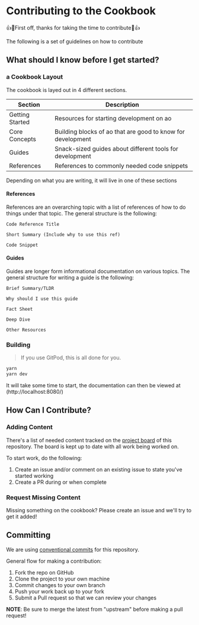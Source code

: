 # Contributing to the Cookbook

👍🎉First off, thanks for taking the time to contribute🎉👍

The following is a set of guidelines on how to contribute

## What should I know before I get started?

### a Cookbook Layout

The cookbook is layed out in 4 different sections.

| Section         | Description                                                 |
| --------------- | ----------------------------------------------------------- |
| Getting Started | Resources for starting development on ao                    |
| Core Concepts   | Building blocks of ao that are good to know for development |
| Guides          | Snack-sized guides about different tools for development    |
| References      | References to commonly needed code snippets                 |

Depending on what you are writing, it will live in one of these sections

#### References

References are an overarching topic with a list of references of how to do
things under that topic. The general structure is the following:

```
Code Reference Title

Short Summary (Include why to use this ref)

Code Snippet
```

#### Guides

Guides are longer form informational documentation on various topics.
The general structure for writing a guide is the following:

```
Brief Summary/TLDR

Why should I use this guide

Fact Sheet

Deep Dive

Other Resources
```

### Building

> If you use GitPod, this is all done for you.

```sh
yarn
yarn dev
```

It will take some time to start, the documentation can then be viewed
at (http://localhost:8080/)

## How Can I Contribute?

### Adding Content

There's a list of needed content tracked on the [project board](https://github.com/orgs/permaweb/projects/4) of this repository.
The board is kept up to date with all work being worked on.

To start work, do the following:

1. Create an issue and/or comment on an existing issue to state you've started working
2. Create a PR during or when complete

### Request Missing Content

Missing something on the cookbook? Please create an issue and we'll try to get it added!

## Committing

We are using [conventional commits](https://www.conventionalcommits.org/en/v1.0.0/)
for this repository.

General flow for making a contribution:

1. Fork the repo on GitHub
2. Clone the project to your own machine
3. Commit changes to your own branch
4. Push your work back up to your fork
5. Submit a Pull request so that we can review your changes

**NOTE**: Be sure to merge the latest from "upstream" before making a
pull request!
